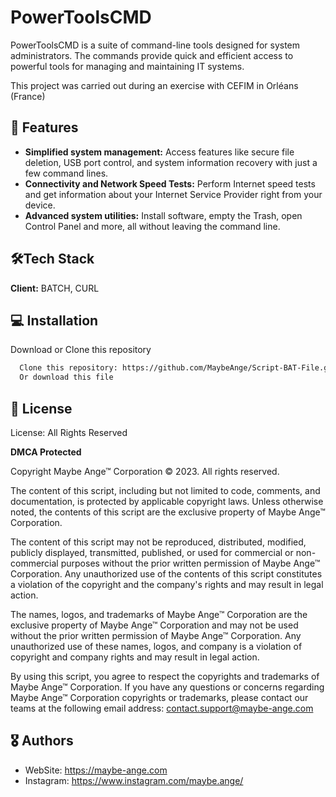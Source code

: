 
# PowerToolsCMD

PowerToolsCMD is a suite of command-line tools designed for system administrators. The commands provide quick and efficient access to powerful tools for managing and maintaining IT systems.

This project was carried out during an exercise with CEFIM in Orléans (France)


## 🎯 Features

- **Simplified system management:** Access features like secure file deletion, USB port control, and system information recovery with just a few command lines.
- **Connectivity and Network Speed Tests:** Perform Internet speed tests and get information about your Internet Service Provider right from your device.
- **Advanced system utilities:** Install software, empty the Trash, open Control Panel and more, all without leaving the command line.


## 🛠️Tech Stack

**Client:** BATCH, CURL


## 💻 Installation

Download or Clone this repository

```bash
  Clone this repository: https://github.com/MaybeAnge/Script-BAT-File.git
  Or download this file
```
    
## 🧵 License

License: All Rights Reserved

**DMCA Protected**

Copyright Maybe Ange™ Corporation © 2023. All rights reserved.

The content of this script, including but not limited to code, comments, and documentation, is protected by applicable copyright laws. Unless otherwise noted, the contents of this script are the exclusive property of Maybe Ange™ Corporation.

The content of this script may not be reproduced, distributed, modified, publicly displayed, transmitted, published, or used for commercial or non-commercial purposes without the prior written permission of Maybe Ange™ Corporation. Any unauthorized use of the contents of this script constitutes a violation of the copyright and the company's rights and may result in legal action.

The names, logos, and trademarks of Maybe Ange™ Corporation are the exclusive property of Maybe Ange™ Corporation and may not be used without the prior written permission of Maybe Ange™ Corporation. Any unauthorized use of these names, logos, and company is a violation of copyright and company rights and may result in legal action.

By using this script, you agree to respect the copyrights and trademarks of Maybe Ange™ Corporation. If you have any questions or concerns regarding Maybe Ange™ Corporation copyrights or trademarks, please contact our teams at the following email address: contact.support@maybe-ange.com


## 🎖️ Authors

- WebSite: https://maybe-ange.com
- Instagram: https://www.instagram.com/maybe.ange/

